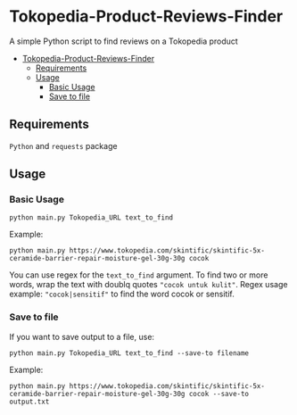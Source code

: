 # Tokopedia-Product-Reviews-Finder
A simple Python script to find reviews on a Tokopedia product

- [Tokopedia-Product-Reviews-Finder](#tokopedia-product-reviews-finder)
  - [Requirements](#requirements)
  - [Usage](#usage)
    - [Basic Usage](#basic-usage)
    - [Save to file](#save-to-file)

## Requirements
`Python` and `requests` package

## Usage
### Basic Usage

`python main.py Tokopedia_URL text_to_find`

Example:

`python main.py https://www.tokopedia.com/skintific/skintific-5x-ceramide-barrier-repair-moisture-gel-30g-30g cocok`

You can use regex for the `text_to_find` argument. To find two or more words, wrap the text with doublq quotes `"cocok untuk kulit"`. Regex usage example: `"cocok|sensitif"` to find the word cocok or sensitif.

### Save to file
If you want to save output to a file, use:

`python main.py Tokopedia_URL text_to_find --save-to filename`

Example:

`python main.py https://www.tokopedia.com/skintific/skintific-5x-ceramide-barrier-repair-moisture-gel-30g-30g cocok --save-to output.txt`